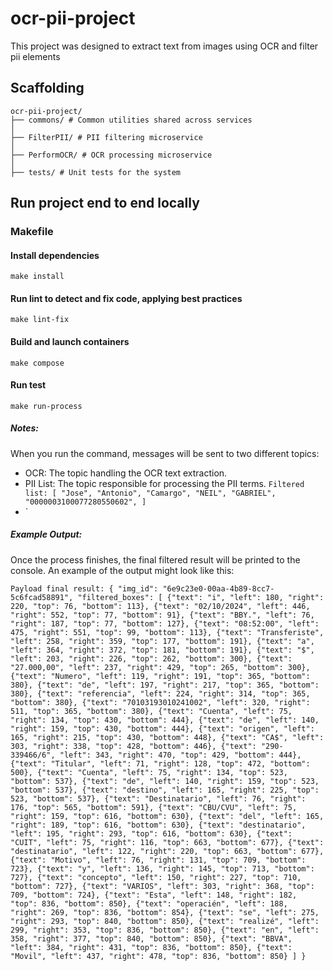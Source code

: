 # ocr-pii-project

This project was designed to extract text from images using OCR and filter pii elements

## Scaffolding
```
ocr-pii-project/
├── commons/ # Common utilities shared across services
│
├── FilterPII/ # PII filtering microservice
│
├── PerformOCR/ # OCR processing microservice
│
├── tests/ # Unit tests for the system
```

## Run project end to end locally

### Makefile

#### Install dependencies

`make install`

#### Run lint to detect and fix code, applying best practices

`make lint-fix`

#### Build and launch containers

`make compose`

#### Run test

`make run-process`

##### Notes:

When you run the command, messages will be sent to two different topics:

* OCR: The topic handling the OCR text extraction.
* PII List: The topic responsible for processing the PII terms. 
`Filtered list: [
        "Jose",
        "Antonio",
        "Camargo",
        "NEIL",
        "GABRIEL",
        "0000003100077280550602",
    ]
`
* `
##### Example Output:
Once the process finishes, the final filtered result will be printed to the console. An example of the output might look like this:

`
Payload final result: {
    "img_id": "6e9c23e0-00aa-4b89-8cc7-5c6fcad58891",
    "filtered_boxes": [
        {"text": "i", "left": 180, "right": 220, "top": 76, "bottom": 113},
        {"text": "02/10/2024", "left": 446, "right": 552, "top": 77, "bottom": 91},
        {"text": "BBY.", "left": 76, "right": 187, "top": 77, "bottom": 127},
        {"text": "08:52:00", "left": 475, "right": 551, "top": 99, "bottom": 113},
        {"text": "Transferiste", "left": 258, "right": 359, "top": 177, "bottom": 191},
        {"text": "a", "left": 364, "right": 372, "top": 181, "bottom": 191},
        {"text": "$", "left": 203, "right": 226, "top": 262, "bottom": 300},
        {"text": "27.000,00", "left": 237, "right": 429, "top": 265, "bottom": 300},
        {"text": "Numero", "left": 119, "right": 191, "top": 365, "bottom": 380},
        {"text": "de", "left": 197, "right": 217, "top": 365, "bottom": 380},
        {"text": "referencia", "left": 224, "right": 314, "top": 365, "bottom": 380},
        {"text": "70103193010241002", "left": 320, "right": 511, "top": 365, "bottom": 380},
        {"text": "Cuenta", "left": 75, "right": 134, "top": 430, "bottom": 444},
        {"text": "de", "left": 140, "right": 159, "top": 430, "bottom": 444},
        {"text": "origen", "left": 165, "right": 215, "top": 430, "bottom": 448},
        {"text": "CA$", "left": 303, "right": 338, "top": 428, "bottom": 446},
        {"text": "290-339466/6", "left": 343, "right": 470, "top": 429, "bottom": 444},
        {"text": "Titular", "left": 71, "right": 128, "top": 472, "bottom": 500},
        {"text": "Cuenta", "left": 75, "right": 134, "top": 523, "bottom": 537},
        {"text": "de", "left": 140, "right": 159, "top": 523, "bottom": 537},
        {"text": "destino", "left": 165, "right": 225, "top": 523, "bottom": 537},
        {"text": "Destinatario", "left": 76, "right": 176, "top": 565, "bottom": 591},
        {"text": "CBU/CVU", "left": 75, "right": 159, "top": 616, "bottom": 630},
        {"text": "del", "left": 165, "right": 189, "top": 616, "bottom": 630},
        {"text": "destinatario", "left": 195, "right": 293, "top": 616, "bottom": 630},
        {"text": "CUIT", "left": 75, "right": 116, "top": 663, "bottom": 677},
        {"text": "destinatario", "left": 122, "right": 220, "top": 663, "bottom": 677},
        {"text": "Motivo", "left": 76, "right": 131, "top": 709, "bottom": 723},
        {"text": "y", "left": 136, "right": 145, "top": 713, "bottom": 727},
        {"text": "concepto", "left": 150, "right": 227, "top": 710, "bottom": 727},
        {"text": "VARIOS", "left": 303, "right": 368, "top": 709, "bottom": 724},
        {"text": "Esta", "left": 148, "right": 182, "top": 836, "bottom": 850},
        {"text": "operacién", "left": 188, "right": 269, "top": 836, "bottom": 854},
        {"text": "se", "left": 275, "right": 293, "top": 840, "bottom": 850},
        {"text": "realizé", "left": 299, "right": 353, "top": 836, "bottom": 850},
        {"text": "en", "left": 358, "right": 377, "top": 840, "bottom": 850},
        {"text": "BBVA", "left": 384, "right": 431, "top": 836, "bottom": 850},
        {"text": "Movil", "left": 437, "right": 478, "top": 836, "bottom": 850}
    ]
}
`